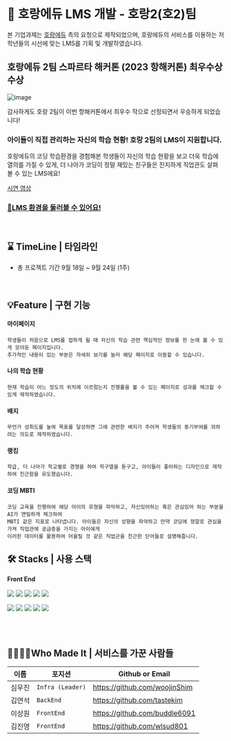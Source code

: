 # 🐯 호랑에듀 LMS 개발 - 호랑2(호2)팀
본 기업과제는 [호랑에듀](https://www.horang.it/) 측의 요청으로 제작되었으며, 호랑에듀의 서비스를 이용하는 저학년들의 시선에 맞는 LMS를 기획 및 개발하였습니다.

## 호랑에듀 2팀 스파르타 해커톤 (2023 항해커톤) 최우수상 수상

![image](https://github.com/LMS-horangEDU/Frontend/assets/83018778/e0337de4-a346-4acb-8566-0ac8e92c16b9)

감사하게도 호랑 2팀이 이번 항해커톤에서 최우수 작으로 선정되면서 우승하게 되었습니다!

### 아이들이 직접 관리하는 자신의 학습 현황! 호랑 2팀의 LMS이 지원합니다.

호랑에듀의 코딩 학습환경을 경험해본 학생들이 자신의 학습 현황을 보고 더욱 학습에 열의를 가질 수 있게, 더 나아가 코딩이 정말 재밌는 친구들은 진지하게 직업관도 살펴 볼 수 있는 LMS에요!

[시연 영상](https://github.com/LMS-horangEDU/Frontend/assets/83018778/d8152136-e9c2-4566-b4f6-d6561922f466)

  
### [👼LMS 환경을 둘러볼 수 있어요!]([https://camp-us.co.kr/](https://horangedu-lms.netlify.app/mypage/coding-mbti))  

<br/>


## ⌛ TimeLine | 타임라인
- 총 프로젝트 기간 9월 18일 ~ 9월 24일 (1주)

<br/>




## 💡Feature | 구현 기능

#### 마이페이지
  ```
  학생들이 처음으로 LMS를 접하게 될 때 자신의 학습 관련 핵심적인 정보를 한 눈에 볼 수 있게 모아둔 페이지입니다. 
  추가적인 내용이 있는 부분은 자세히 보기를 눌러 해당 페이지로 이동할 수 있습니다. 
  ```

#### 나의 학습 현황
  ```
  현재 학습이 어느 정도의 위치에 이르렀는지 진행률을 볼 수 있는 페이지로 성과를 체크할 수 있게 제작하였습니다.
  ```

#### 배지
  ```
  무언가 성취도를 높여 목표를 달성하면 그에 관련한 배지가 주어져 학생들의 동기부여를 꾀하려는 의도로 제작하였습니다.
  ```

#### 랭킹
  ```
  학급, 더 나아가 학교별로 경쟁을 하여 학구열을 돋구고, 아이들이 좋아하는 디자인으로 제작하여 친근함을 유도했습니다.
  ```

#### 코딩 MBTI
  ```
  코딩 교육을 진행하여 해당 아이의 유형을 파악하고, 자신있어하는 혹은 관심있어 하는 부분을 AI가 면밀하게 체크하여 
MBTI 같은 지표로 나타냅니다. 아이들은 자신의 성향을 파악하고 만약 코딩에 정말로 관심을 가져 직업관에 궁금증을 가지는 아이에게
이러한 데이터를 활용하여 어울릴 것 같은 직업군을 친근한 단어들로 설명해줍니다.
  ```



## 🛠️ Stacks | 사용 스택
**Front End**
<br/>
<br/>
<img src="https://img.shields.io/badge/TYPESCRIPT-3178C6?style=for-the-badge&logo=Typescript&logoColor=black"> <img src="https://img.shields.io/badge/nextjs-000000?style=for-the-badge&logo=nextdotjs&logoColor=white"> <img src="https://img.shields.io/badge/REACT QUERY-FF4154?style=for-the-badge&logo=React Query&logoColor=white">
<img src="https://img.shields.io/badge/Sass-CC6699?style=for-the-badge&logo=SASS&logoColor=white">
<img src="https://img.shields.io/badge/AXIOS-5A29E4?style=for-the-badge&logo=AXIOS&logoColor=white">

<img src="https://img.shields.io/badge/Github-181717?style=for-the-badge&logo=GITHUB&logoColor=white"> <img src="https://img.shields.io/badge/VISUAL STUDIO CODE-007ACC?style=for-the-badge&logo=VISUAL STUDIO CODE&logoColor=white">  <img src="https://img.shields.io/badge/Figma-F24E1E?style=for-the-badge&logo=FIGMA&logoColor=white">
 <img src="https://img.shields.io/badge/Netlify-00C7B7?style=for-the-badge&logo=NETLIFY&logoColor=white"> <img src="https://img.shields.io/badge/Webpack-66FFFF?style=for-the-badge&logo=WEBPACK&logoColor=white">


<br/>


<br/>

## 👨‍💻👩‍💻Who Made It | 서비스를 가꾼 사람들
|이름|포지션|Github or Email|
|------|---|----------|
|심우진|`Infra (Leader)`|https://github.com/woojinShim|
|김연석|`BackEnd`|https://github.com/tastekim|
|이상원|`FrontEnd`|https://github.com/buddle6091|
|김진영|`FrontEnd`|https://github.com/wlsud801|

